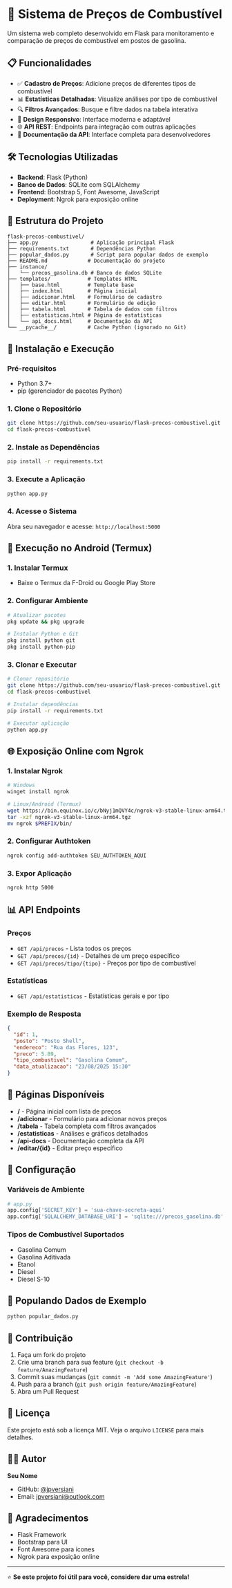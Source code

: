 # 🚗 Sistema de Preços de Combustível

Um sistema web completo desenvolvido em Flask para monitoramento e comparação de preços de combustível em postos de gasolina.

## 📋 Funcionalidades

- ✅ **Cadastro de Preços**: Adicione preços de diferentes tipos de combustível
- 📊 **Estatísticas Detalhadas**: Visualize análises por tipo de combustível
- 🔍 **Filtros Avançados**: Busque e filtre dados na tabela interativa
- 📱 **Design Responsivo**: Interface moderna e adaptável
- 🌐 **API REST**: Endpoints para integração com outras aplicações
- 📖 **Documentação da API**: Interface completa para desenvolvedores

## 🛠️ Tecnologias Utilizadas

- **Backend**: Flask (Python)
- **Banco de Dados**: SQLite com SQLAlchemy
- **Frontend**: Bootstrap 5, Font Awesome, JavaScript
- **Deployment**: Ngrok para exposição online

## 📁 Estrutura do Projeto

```
flask-precos-combustivel/
├── app.py                 # Aplicação principal Flask
├── requirements.txt       # Dependências Python
├── popular_dados.py       # Script para popular dados de exemplo
├── README.md             # Documentação do projeto
├── instance/
│   └── precos_gasolina.db # Banco de dados SQLite
├── templates/            # Templates HTML
│   ├── base.html         # Template base
│   ├── index.html        # Página inicial
│   ├── adicionar.html    # Formulário de cadastro
│   ├── editar.html       # Formulário de edição
│   ├── tabela.html       # Tabela de dados com filtros
│   ├── estatisticas.html # Página de estatísticas
│   └── api_docs.html     # Documentação da API
└── __pycache__/          # Cache Python (ignorado no Git)
```

## 🚀 Instalação e Execução

### Pré-requisitos
- Python 3.7+
- pip (gerenciador de pacotes Python)

### 1. Clone o Repositório
```bash
git clone https://github.com/seu-usuario/flask-precos-combustivel.git
cd flask-precos-combustivel
```

### 2. Instale as Dependências
```bash
pip install -r requirements.txt
```

### 3. Execute a Aplicação
```bash
python app.py
```

### 4. Acesse o Sistema
Abra seu navegador e acesse: `http://localhost:5000`

## 📱 Execução no Android (Termux)

### 1. Instalar Termux
- Baixe o Termux da F-Droid ou Google Play Store

### 2. Configurar Ambiente
```bash
# Atualizar pacotes
pkg update && pkg upgrade

# Instalar Python e Git
pkg install python git
pkg install python-pip
```

### 3. Clonar e Executar
```bash
# Clonar repositório
git clone https://github.com/seu-usuario/flask-precos-combustivel.git
cd flask-precos-combustivel

# Instalar dependências
pip install -r requirements.txt

# Executar aplicação
python app.py
```

## 🌐 Exposição Online com Ngrok

### 1. Instalar Ngrok
```bash
# Windows
winget install ngrok

# Linux/Android (Termux)
wget https://bin.equinox.io/c/bNyj1mQVY4c/ngrok-v3-stable-linux-arm64.tgz
tar -xzf ngrok-v3-stable-linux-arm64.tgz
mv ngrok $PREFIX/bin/
```

### 2. Configurar Authtoken
```bash
ngrok config add-authtoken SEU_AUTHTOKEN_AQUI
```

### 3. Expor Aplicação
```bash
ngrok http 5000
```

## 📊 API Endpoints

### Preços
- `GET /api/precos` - Lista todos os preços
- `GET /api/precos/{id}` - Detalhes de um preço específico
- `GET /api/precos/tipo/{tipo}` - Preços por tipo de combustível

### Estatísticas
- `GET /api/estatisticas` - Estatísticas gerais e por tipo

### Exemplo de Resposta
```json
{
  "id": 1,
  "posto": "Posto Shell",
  "endereco": "Rua das Flores, 123",
  "preco": 5.89,
  "tipo_combustivel": "Gasolina Comum",
  "data_atualizacao": "23/08/2025 15:30"
}
```

## 🎨 Páginas Disponíveis

- **/** - Página inicial com lista de preços
- **/adicionar** - Formulário para adicionar novos preços
- **/tabela** - Tabela completa com filtros avançados
- **/estatisticas** - Análises e gráficos detalhados
- **/api-docs** - Documentação completa da API
- **/editar/{id}** - Editar preço específico

## 🔧 Configuração

### Variáveis de Ambiente
```python
# app.py
app.config['SECRET_KEY'] = 'sua-chave-secreta-aqui'
app.config['SQLALCHEMY_DATABASE_URI'] = 'sqlite:///precos_gasolina.db'
```

### Tipos de Combustível Suportados
- Gasolina Comum
- Gasolina Aditivada
- Etanol
- Diesel
- Diesel S-10

## 📝 Populando Dados de Exemplo

```bash
python popular_dados.py
```

## 🤝 Contribuição

1. Faça um fork do projeto
2. Crie uma branch para sua feature (`git checkout -b feature/AmazingFeature`)
3. Commit suas mudanças (`git commit -m 'Add some AmazingFeature'`)
4. Push para a branch (`git push origin feature/AmazingFeature`)
5. Abra um Pull Request

## 📄 Licença

Este projeto está sob a licença MIT. Veja o arquivo `LICENSE` para mais detalhes.

## 👨‍💻 Autor

**Seu Nome**
- GitHub: [@jpversiani](https://github.com/jpversiani)
- Email: jpversiani@outlook.com

## 🙏 Agradecimentos

- Flask Framework
- Bootstrap para UI
- Font Awesome para ícones
- Ngrok para exposição online

---

⭐ **Se este projeto foi útil para você, considere dar uma estrela!**
